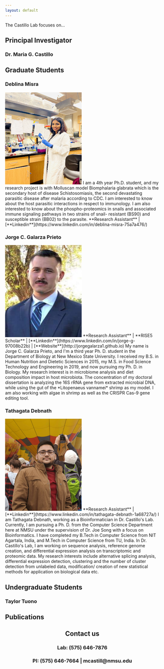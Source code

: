 ```yaml
---
layout: default
---
```


The Castillo Lab focuses on...

## **Principal Investigator**  

### Dr. Maria G. Castillo  

## **Graduate Students**  
### Deblina Misra   
<img src="https://github.com/nmsucastillolab/nmsucastillolab.github.io/blob/main/deblina.jpg?raw=true" width="250" height="300" />  
I am a 4th year Ph.D. student, and my research project is with Molluscan model Biomphalaria glabrata which is the secondary host of disease Schistosomiasis, the second devastating parasitic disease after malaria according to CDC. I am interested to know about the host parasitic interactions in respect to immunology. I am also interested to know about the phospho-proteomics in snails and associated immune signaling pathways in two strains of snail- resistant (BS90) and susceptible strain (BB02) to the parasite.  
**Research Assistant** | [**Linkedin**](https://www.linkedin.com/in/deblina-misra-75a7a476/)  

### Jorge C. Galarza Prieto   
<img src="https://github.com/nmsucastillolab/nmsucastillolab.github.io/blob/main/jorge.jpeg?raw=true" width="250" height="300" />   
**Research Assistant** | **RISE5 Scholar** | [**Linkedin**](https://www.linkedin.com/in/jorge-g-97008b22b) | [**Website**](http://jorgegalarza1.github.io)  
My name is Jorge C. Galarza Prieto, and I'm a third year Ph. D. student in the Department of Biology at New Mexico State University. I received my B.S. in Human Nutrition and Dietetic Sciences in 2015, my M.S. in Food Science Technology and Engineering in 2019, and now pursuing my Ph. D. in Biology. My research interest is in microbiome analysis and diet composition impact in host microbiota. The concentration of my doctoral dissertation is analyzing the 16S rRNA gene from extracted microbial DNA, while using the gut of the *Litopenaeus vannamei* shrimp as my model. I am also working with algae in shrimp as well as the CRISPR Cas-9 gene editing tool.    

### Tathagata Debnath  
<img src="https://github.com/nmsucastillolab/nmsucastillolab.github.io/blob/main/tad.jpg?raw=true" width="250" height="300" />  
**Research Assistant** | [**Linkedin**](https://www.linkedin.com/in/tathagata-debnath-1a68727a/)  
I am Tathagata Debnath, working as a Bioinformatician in Dr. Castillo's Lab. Currently, I am pursuing a Ph. D. from the Computer Science Department here at NMSU under the supervision of Dr. Joe Song with a focus on Bioinformatics. I have completed my B.Tech in Computer Science from NIT Agartala, India, and M.Tech in Computer Science from TU, India. In Dr. Castillo's Lab, I am working on sequence analysis, reference genome creation, and differential expression analysis on transcriptomic and proteomic data. My research interests include alternative splicing analysis, differential expression detection, clustering and the number of cluster detection from unlabeled data, modification/ creation of new statistical methods for application on biological data etc.  

## **Undergraduate Students**  

### Taylor Tuono  


## **Publications**  


<h2 align="center"><b>Contact us</b></h2>
<h3 align="center">Lab: (575) 646-7876</h3>
<h3 align="center">PI: (575) 646-7664 | mcastill@nmsu.edu</h3>
